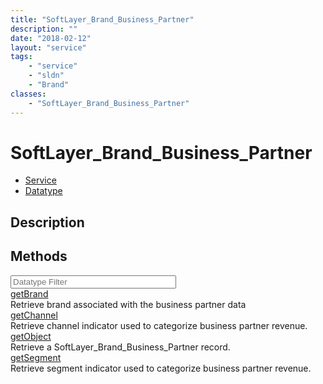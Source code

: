 ```yaml
---
title: "SoftLayer_Brand_Business_Partner"
description: ""
date: "2018-02-12"
layout: "service"
tags:
    - "service"
    - "sldn"
    - "Brand"
classes:
    - "SoftLayer_Brand_Business_Partner"
---
```

# SoftLayer_Brand_Business_Partner
<div id='service-datatype'>
    <ul id='sldn-reference-tabs'>
    <li id='service'> <a href='/reference/services/SoftLayer_Brand_Business_Partner' >Service</a></li>    <li id='datatype'> <a href='/reference/datatypes/SoftLayer_Brand_Business_Partner' >Datatype</a></li>
    </ul>
</div>

## Description

        
        
<div id="properties" class="content">
    <h2>Methods</h2>
    <div class="view-filters">
        <div class="clearfix">
            <div class="search-input-box">
                <input placeholder="Datatype Filter" onkeyup="titleSearch(inputId='edit-combine', divId='method-div', elementClass='method-row')" 
                    type="text" id="edit-combine" value="" size="30" maxlength="128" class="form-text">
            </div>
        </div>
    </div>
    <div id="method-div">
            <div class="method-row">
                        <span class='view-field-title'><a href='/reference/services/SoftLayer_Brand_Business_Partner/getBrand'> getBrand</a> </span>
            <div class='views-field-body'>Retrieve brand associated with the business partner data</div>
        </div>
            <div class="method-row">
                        <span class='view-field-title'><a href='/reference/services/SoftLayer_Brand_Business_Partner/getChannel'> getChannel</a> </span>
            <div class='views-field-body'>Retrieve channel indicator used to categorize business partner revenue.</div>
        </div>
            <div class="method-row">
                        <span class='view-field-title'><a href='/reference/services/SoftLayer_Brand_Business_Partner/getObject'> getObject</a> </span>
            <div class='views-field-body'>Retrieve a SoftLayer_Brand_Business_Partner record.</div>
        </div>
            <div class="method-row">
                        <span class='view-field-title'><a href='/reference/services/SoftLayer_Brand_Business_Partner/getSegment'> getSegment</a> </span>
            <div class='views-field-body'>Retrieve segment indicator used to categorize business partner revenue.</div>
        </div>
        </div>
</div>

